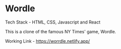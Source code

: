 # Wordle

Tech Stack - HTML, CSS, Javascript and React

This is a clone of the famous NY Times' game, Wordle.

Working Link - https://worrdle.netlify.app/
